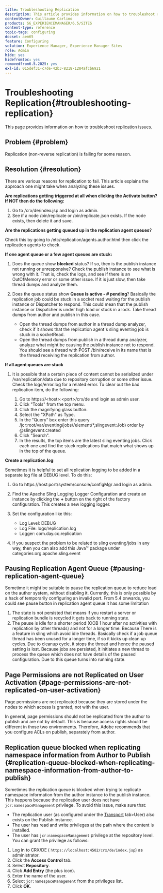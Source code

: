 ```yaml
---
title: Troubleshooting Replication
description: This article provides information on how to troubleshoot replication issues.
contentOwner: Guillaume Carlino
products: SG_EXPERIENCEMANAGER/6.5/SITES
content-type: reference
topic-tags: configuring
docset: aem65
feature: Configuring
solution: Experience Manager, Experience Manager Sites
role: Admin
hide: yes
hidefromtoc: yes
removedfrom6.5.2025: yes
exl-id: 015def31-c7de-42b3-8218-1284afcb6921
---
```

# Troubleshooting Replication{#troubleshooting-replication}

This page provides information on how to troubleshoot replication issues.

## Problem {#problem}

Replication (non-reverse replication) is failing for some reason.

## Resolution {#resolution}

There are various reasons for replication to fail. This article explains the approach one might take when analyzing these issues.

**Are replications getting triggered at all when clicking the Activate button? If NOT then do the following:**

1. Go to /crx/de/index.jsp and login as admin.
1. See if a node /bin/replicate or /bin/replicate.json exists. If the node exists, then delete it and save.

**Are the replications getting queued up in the replication agent queues?**

Check this by going to /etc/replication/agents.author.html then click the replication agents to check.

**If one agent queue or a few agent queues are stuck:**

1. Does the queue show **blocked** status? If so, then is the publish instance not running or unresponsive? Check the publish instance to see what is wrong with it. That is, check the logs, and see if there is an OutOfMemory error or some other issue. If it is just slow, then take thread dumps and analyze them.
1. Does the queue status show **Queue is active - # pending**? Basically the replication job could be stuck in a socket read waiting for the publish instance or Dispatcher to respond. This could mean that the publish instance or Dispatcher is under high load or stuck in a lock. Take thread dumps from author and publish in this case.

    * Open the thread dumps from author in a thread dump analyzer, check if it shows that the replication agent's sling eventing job is stuck in a socketRead.
    * Open the thread dumps from publish in a thread dump analyzer, analyze what might be causing the publish instance not to respond. You should see a thread with POST /bin/receive in its name that is the thread receiving the replication from author.

**If all agent queues are stuck**

1. It is possible that a certain piece of content cannot be serialized under /var/replication/data due to repository corruption or some other issue. Check the logs/error.log for a related error. To clear out the bad replication item, do the following:

    1. Go to https://&lt;host&gt;:&lt;port&gt;/crx/de and login as admin user.
    1. Click "Tools" from the top menu.
    1. Click the magnifying glass button.
    1. Select the "XPath" as Type.
    1. In the "Query" box enter this query /jcr:root/var/eventing/jobs//element(&#42;,slingevent:Job) order by @slingevent:created
    1. Click "Search".
    1. In the results, the top items are the latest sling eventing jobs. Click each one and find the stuck replications that match what shows up in the top of the queue.

**Create a replication.log**

Sometimes it is helpful to set all replication logging to be added in a separate log file at DEBUG level. To do this:

1.  Go to https://host:port/system/console/configMgr and login as admin.
1. Find the Apache Sling Logging Logger Configuration and create an instance by clicking the **+** button on the right of the factory configuration. This creates a new logging logger.
1. Set the configuration like this:

    * Log Level: DEBUG
    * Log File: logs/replication.log
    * Logger: com.day.cq.replication

1. If you suspect the problem to be related to sling eventing/jobs in any way, then you can also add this Java&trade; package under categories:org.apache.sling.event

## Pausing Replication Agent Queue  {#pausing-replication-agent-queue}

Sometime it might be suitable to pause the replication queue to reduce load on the author system, without disabling it. Currently, this is only possible by a hack of temporarily configuring an invalid port. From 5.4 onwards, you could see pause button in replication agent queue it has some limitation

1. The state is not persisted that means if you restart a server or replication bundle is recycled it gets back to running state.
1. The pause is idle for a shorter period (OOB 1 hour after no activities with replication by other threads) and not for a longer time. Because There is a feature in sling which avoid idle threads. Basically check if a job queue thread has been unused for a longer time, if so it kicks up clean up cycles. Due to cleanup cycle, it stops the thread and hence the paused setting is lost. Because jobs are persisted, it initiates a new thread to process the queue which does not have details of the paused configuration. Due to this queue turns into running state.

## Page Permissions are not Replicated on User Activation {#page-permissions-are-not-replicated-on-user-activation}

Page permissions are not replicated because they are stored under the nodes to which access is granted, not with the user.

In general, page permissions should not be replicated from the author to publish and are not by default. This is because access rights should be different in those two environments. Therefore, Adobe recommends that you configure ACLs on publish, separately from author.

## Replication queue blocked when replicating namespace information from Author to Publish {#replication-queue-blocked-when-replicating-namespace-information-from-author-to-publish}

Sometimes the replication queue is blocked when trying to replicate namespace information from the author instance to the publish instance. This happens because the replication user does not have `jcr:namespaceManagement` privilege. To avoid this issue, make sure that:

* The replication user (as configured under the [Transport](/help/sites-deploying/replication.md#replication-agents-configuration-parameters) tab&gt;User) also exists on the Publish instance.
* The user has read and write privileges at the path where the content is installed.
* The user has `jcr:namespaceManagement` privilege at the repository level. You can grant the privilege as follows:

1. Log in to CRX/DE ( `https://localhost:4502/crx/de/index.jsp`) as administrator.
1. Click the **Access Control** tab.
1. Select **Repository**.
1. Click **Add Entry** (the plus icon).
1. Enter the name of the user.
1. Select `jcr:namespaceManagement` from the privileges list.
1. Click **OK**.
